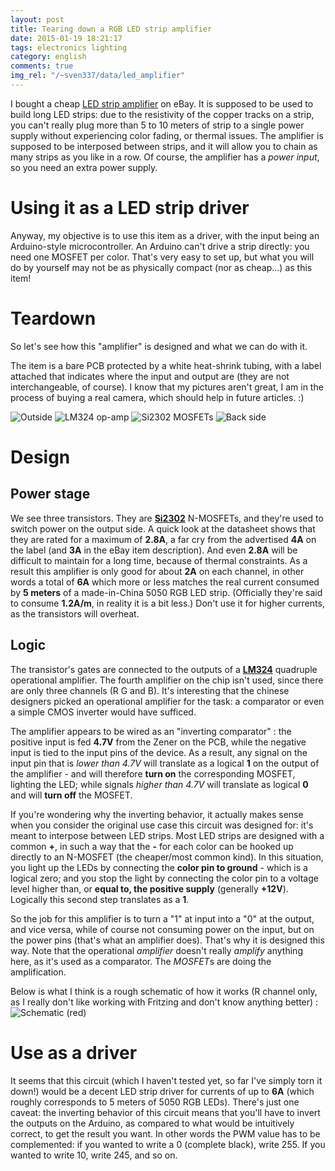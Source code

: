 ```yaml
---
layout: post
title: Tearing down a RGB LED strip amplifier
date: 2015-01-19 18:21:17
tags: electronics lighting
category: english
comments: true
img_rel: "/~sven337/data/led_amplifier"
---
```


I bought a cheap [LED strip amplifier](http://www.ebay.com/itm/160902725296) on eBay. It is supposed to be used to build long LED strips: due to the resistivity of the copper tracks on a strip, you can't really plug more than 5 to 10 meters of strip to a single power supply without experiencing color fading, or thermal issues. The amplifier is supposed to be interposed between strips, and it will allow you to chain as many strips as you like in a row. Of course, the amplifier has a *power input*, so you need an extra power supply.

# Using it as a LED strip driver
Anyway, my objective is to use this item as a driver, with the input being an Arduino-style microcontroller. An Arduino can't drive a strip directly: you need one MOSFET per color. That's very easy to set up, but what you will do by yourself may not be as physically compact (nor as cheap...) as this item!

# Teardown

So let's see how this "amplifier" is designed and what we can do with it. 

The item is a bare PCB protected by a white heat-shrink tubing, with a label attached that indicates where the input and output are (they are not interchangeable, of course). I know that my pictures aren't great, I am in the process of buying a real camera, which should help in future articles. :)

![Outside](item.jpg)
![LM324 op-amp](front_lm324.jpg)
![Si2302 MOSFETs](front_si2302.jpg)
![Back side](back.jpg)

# Design

## Power stage

We see three transistors. They are [**Si2302**](http://www.vishay.com/docs/70628/70628.pdf) N-MOSFETs, and they're used to switch power on the output side. A quick look at the datasheet shows that they are rated for a maximum of **2.8A**, a far cry from the advertised **4A** on the label (and **3A** in the eBay item description). And even **2.8A** will be difficult to maintain for a long time, because of thermal constraints.
As a result this amplifier is only good for about **2A** on each channel, in other words a total of **6A** which more or less matches the real current consumed by **5 meters** of a made-in-China 5050 RGB LED strip. (Officially they're said to consume **1.2A/m**, in reality it is a bit less.) Don't use it for higher currents, as the transistors will overheat.

## Logic

The transistor's gates are connected to the outputs of a [**LM324**](http://www.ti.com/product/lm324) quadruple operational amplifier. The fourth amplifier on the chip isn't used, since there are only three channels (R G and B). It's interesting that the chinese designers picked an operational amplifier for the task: a comparator or even a simple CMOS inverter would have sufficed.

The amplifier appears to be wired as an "inverting comparator" : the positive input is fed **4.7V** from the Zener on the PCB, while the negative input is tied to the input pins of the device. As a result, any signal on the input pin that is *lower than 4.7V* will translate as a logical **1** on the output of the amplifier - and will therefore **turn on** the corresponding MOSFET, lighting the LED; while signals *higher than 4.7V* will translate as logical **0** and will **turn off** the MOSFET.

If you're wondering why the inverting behavior, it actually makes sense when you consider the original use case this circuit was designed for: it's meant to interpose between LED strips. Most LED strips are designed with a common **+**, in such a way that the **-** for each color can be hooked up directly to an N-MOSFET (the cheaper/most common kind).
In this situation, you light up the LEDs by connecting the **color pin to ground** - which is a logical zero; and you stop the light by connecting the color pin to a voltage level higher than, or **equal to, the positive supply** (generally **+12V**). Logically this second step translates as a **1**.

So the job for this amplifier is to turn a "1" at input into a "0" at the output, and vice versa, while of course not consuming power on the input, but on the power pins (that's what an amplifier does). That's why it is designed this way. Note that the operational *amplifier* doesn't really *amplify* anything here, as it's used as a comparator. The *MOSFET*s are doing the amplification.

Below is what I think is a rough schematic of how it works (R channel only, as I really don't like working with Fritzing and don't know anything better) :
![Schematic (red)](opamp_schem.png)

# Use as a driver

It seems that this circuit (which I haven't tested yet, so far I've simply torn it down!) would be a decent LED strip driver for currents of up to **6A** (which roughly corresponds to 5 meters of 5050 RGB LEDs). There's just one caveat: the inverting behavior of this circuit means that you'll have to invert the outputs on the Arduino, as compared to what would be intuitively correct, to get the result you want.
In other words the PWM value has to be complemented: if you wanted to write a 0 (complete black), write 255. If you wanted to write 10, write 245, and so on. 

<script>
    $(document).ready(function() {
		$("a[href$='.jpg'],a[href$='.jpeg'],a[href$='.png'],a[href$='.gif']").attr('rel', 'gallery').fancybox();
    });
</script>



